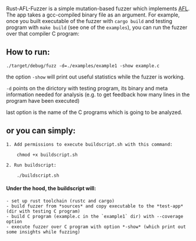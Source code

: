 Rust-AFL-Fuzzer is a simple mutation-based fuzzer which implements [AFL](https://lcamtuf.coredump.cx/afl/).
The app takes a gcc-compiled binary file as an argument. 
For example, once you built executable of the fuzzer with `cargo build` and testing program with `make build` (see one of the `examples`),
you can run the fuzzer over that compiler C program:

## How to run:

`./target/debug/fuzz -d=./examples/example1 -show example.c`

the option `-show` will print out useful statistics while the fuzzer is working.

`-d` points on the dirictory with testing program, its binary and meta information needed for analysis 
(e.g. to get feedback how many lines in the program have been executed)

last option is the name of the C programs which is going to be analyzed.

## or you can simply:

	1. Add permissions to execute buildscript.sh with this command:
		
		chmod +x buildscript.sh

	2. Run buildscript:

		./buildscript.sh

#### Under the hood, the buildscript will:

	- set up rust toolchain (rustc and cargo)
	- build fuzzer from *sources* and copy executable to the *test-app* (dir with testing C program)
	- build C program (example.c in the `example1` dir) with --coverage option
	- execute fuzzer over C program with option *-show* (which print out some insights while fuzzing)


